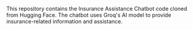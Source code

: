 This repository contains the Insurance Assistance Chatbot code cloned from Hugging Face. The chatbot uses Groq's AI model to provide insurance-related information and assistance.

